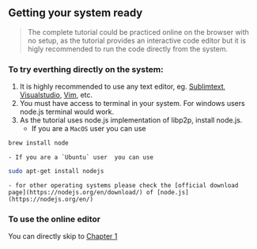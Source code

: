 ## Getting your system ready
> The complete tutorial could be practiced online on the browser with no setup, as the tutorial provides an interactive code editor but it is higly recommended to run the code directly from the system. 


### To try everthing directly on the system:

1. It is highly recommended to use any text editor, eg. [Sublimtext](https://www.sublimetext.com/3), [Visualstudio](https://visualstudio.microsoft.com/), [Vim](https://www.vim.org/), etc.  
2. You must have access to terminal in your system. For windows users node.js terminal would work. 
1. As the tutorial uses node.js implementation of libp2p, install node.js. 
    - If you are a `MacOS` user you can use 
```bash
brew install node
```
    - If you are a `Ubuntu` user  you can use
```bash
sudo apt-get install nodejs
```
    - for other operating systems please check the [official download page](https://nodejs.org/en/download/) of [node.js](https://nodejs.org/en/)

### To use the online editor
You can directly skip to [Chapter 1](1/introduction.md)

